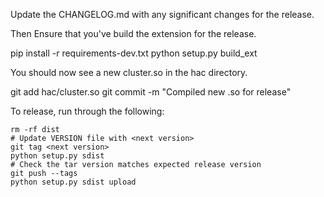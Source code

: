 Update the CHANGELOG.md with any significant changes for the release.

Then Ensure that you've build the extension for the release.

   pip install -r requirements-dev.txt
   python setup.py build_ext

You should now see a new cluster.so in the hac directory.

   git add hac/cluster.so
   git commit -m "Compiled new .so for release"

To release, run through the following:

    rm -rf dist
    # Update VERSION file with <next version>
    git tag <next version>
    python setup.py sdist
    # Check the tar version matches expected release version
    git push --tags
    python setup.py sdist upload
